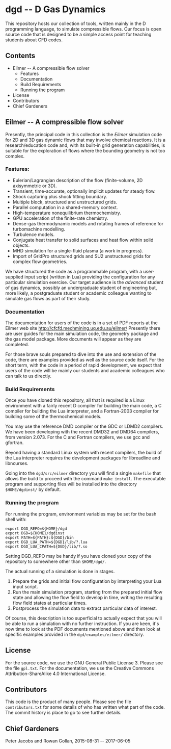 # dgd -- D Gas Dynamics
This repository hosts our collection of tools, 
written mainly in the D programming language, 
to simulate compressible flows. 
Our focus is open source code that is designed to be a simple access 
point for teaching students about CFD codes.

## Contents
* Eilmer -- A compressible flow solver
    * Features
    * Documentation
    * Build Requirements
    * Running the program
* License
* Contributors
* Chief Gardeners

## Eilmer -- A compressible flow solver
Presently, the principal code in this collection is 
the *Eilmer* simulation code for 2D and 3D gas dynamic flows 
that may involve chemical reactions.
It is a research/education code and, 
with its built-in grid generation capabilities, 
is suitable for the exploration of flows 
where the bounding geometry is not too complex.

### Features:
* Eulerian/Lagrangian description of the flow (finite-volume, 2D axisymmetric or 3D).
* Transient, time-accurate, optionally implicit updates for steady flow.
* Shock capturing plus shock fitting boundary.
* Multiple block, structured and unstructured grids.
* Parallel computation in a shared-memory context.
* High-temperature nonequilibrium thermochemistry.
* GPU acceleration of the finite-rate chemistry.
* Dense-gas thermodynamic models and rotating frames of reference for
  turbomachine modelling.
* Turbulence models.
* Conjugate heat transfer to solid surfaces and heat flow within 
  solid objects.
* MHD simulation for a single-fluid plasma (a work in progress).
* Import of GridPro structured grids and SU2 unstructured grids 
  for complex flow geometries.

We have structured the code as a programmable program, 
with a user-supplied input script (written in Lua) 
providing the configuration for any particular simulation exercise.
Our target audience is the *advanced* student of gas dynamics,
possibly an undergraduate student of engineering but, more likely,
a postgraduate student or academic colleague 
wanting to simulate gas flows as part of their study.

### Documentation
The documentation for users of the code is in a set of PDF reports
at the Eilmer web site http://cfcfd.mechmining.uq.edu.au/eilmer/
Presently there are user guides for the main simulation code,
the geometry package and the gas model package.
More documents will appear as they are completed.

For those brave souls prepared to dive into the use and extension of the
code, there are examples provided as well as the source code itself.
For the short term, with the code in a period of rapid development,
we expect that users of the code will be mainly our
students and academic colleagues who can talk to us directly.

### Build Requirements
Once you have cloned this repository, all that is required is 
a Linux environment with a fairly recent D compiler for building the
main code, a C compiler for building the Lua interpreter, and
a Fortran-2003 compiler for building some of the thermochemical models.

You may use the reference DMD compiler or the GDC or LDMD2 compilers.
We have been developing with the recent DMD32 and DMD64 compilers, 
from version 2.073.
For the C and Fortran compilers, we use gcc and gfortran.

Beyond having a standard Linux system with recent compilers,
the build of the Lua interpreter requires the development packages for
libreadline and libncurses.

Going into the `dgd/src/eilmer` directory you will find a single `makefile`
that allows the build to proceed with the command `make install`.
The executable program and supporting files will be installed into the 
directory `$HOME/dgdinst/` by default.

### Running the program
For running the program, environment variables 
may be set for the bash shell with:

    export DGD_REPO=${HOME}/dgd
    export DGD=${HOME}/dgdinst
    export PATH=${PATH}:${DGD}/bin
    export DGD_LUA_PATH=${DGD}/lib/?.lua
    export DGD_LUA_CPATH=${DGD}/lib/?.so

Setting DGD_REPO may be handy if you have cloned your copy of the
repository to somewhere other than `$HOME/dgd/`.

The actual running of a simulation is done in stages.

1. Prepare the grids and initial flow configuration by interpreting your
   Lua input script.
2. Run the main simulation program, starting from the prepared initial 
   flow state and allowing the flow field to develop in time, writing
   the resulting flow field states at particular times.
3. Postprocess the simulation data to extract particular data of interest.

Of course, this description is too superficial to actually expect that 
you will be able to run a simulation with no further instruction.
If you are keen, it's now time to look at the PDF documents 
mentioned above and then look at specific examples provided in the 
`dgd/examples/eilmer/` directory.

## License
For the source code, we use the GNU General Public License 3.
Please see the file `gpl.txt`.
For the documentation, we use the Creative Commons 
Attribution-ShareAlike 4.0 International License.

## Contributors
This code is the product of many people. 
Please see the file `contributors.txt` for some details of 
who has written what part of the code. 
The commit history is place to go to see further details. 

## Chief Gardeners
Peter Jacobs and Rowan Gollan, 2015-08-31 -- 2017-06-05

